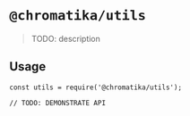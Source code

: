 # `@chromatika/utils`

> TODO: description

## Usage

```
const utils = require('@chromatika/utils');

// TODO: DEMONSTRATE API
```
